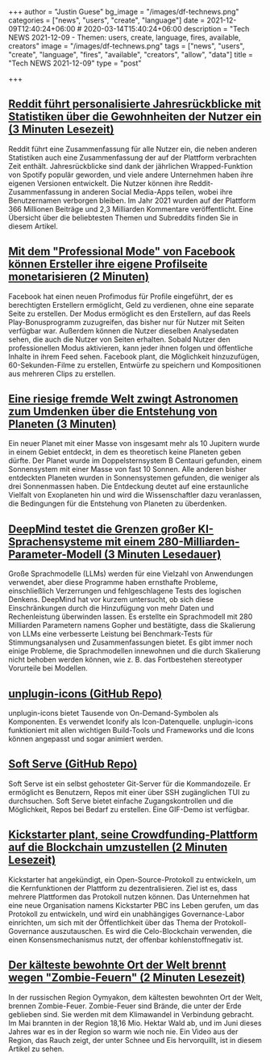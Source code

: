 +++
author = "Justin Guese"
bg_image = "/images/df-technews.png"
categories = ["news", "users", "create", "language"]
date = 2021-12-09T12:40:24+06:00 # 2020-03-14T15:40:24+06:00
description = "Tech NEWS 2021-12-09 - Themen: users, create, language, fires, available, creators"
image = "/images/df-technews.png"
tags = ["news", "users", "create", "language", "fires", "available", "creators", "allow", "data"]
title = "Tech NEWS 2021-12-09"
type = "post"

+++

## [Reddit führt personalisierte Jahresrückblicke mit Statistiken über die Gewohnheiten der Nutzer ein (3 Minuten Lesezeit)](https://techcrunch.com/2021/12/08/reddit-rolls-out-personalized-end-of-year-recaps-with-stats-about-users-habits/)

 Reddit führt eine Zusammenfassung für alle Nutzer ein, die neben anderen Statistiken auch eine Zusammenfassung der auf der Plattform verbrachten Zeit enthält. Jahresrückblicke sind dank der jährlichen Wrapped-Funktion von Spotify populär geworden, und viele andere Unternehmen haben ihre eigenen Versionen entwickelt. Die Nutzer können ihre Reddit-Zusammenfassung in anderen Social Media-Apps teilen, wobei ihre Benutzernamen verborgen bleiben. Im Jahr 2021 wurden auf der Plattform 366 Millionen Beiträge und 2,3 Milliarden Kommentare veröffentlicht. Eine Übersicht über die beliebtesten Themen und Subreddits finden Sie in diesem Artikel.

## [Mit dem "Professional Mode" von Facebook können Ersteller ihre eigene Profilseite monetarisieren (2 Minuten)](https://www.engadget.com/facebook-introduces-a-new-professional-mode-for-creators-140006876.html)

 Facebook hat einen neuen Profimodus für Profile eingeführt, der es berechtigten Erstellern ermöglicht, Geld zu verdienen, ohne eine separate Seite zu erstellen. Der Modus ermöglicht es den Erstellern, auf das Reels Play-Bonusprogramm zuzugreifen, das bisher nur für Nutzer mit Seiten verfügbar war. Außerdem können die Nutzer dieselben Analysedaten sehen, die auch die Nutzer von Seiten erhalten. Sobald Nutzer den professionellen Modus aktivieren, kann jeder ihnen folgen und öffentliche Inhalte in ihrem Feed sehen. Facebook plant, die Möglichkeit hinzuzufügen, 60-Sekunden-Filme zu erstellen, Entwürfe zu speichern und Kompositionen aus mehreren Clips zu erstellen.

## [Eine riesige fremde Welt zwingt Astronomen zum Umdenken über die Entstehung von Planeten (3 Minuten)](https://interestingengineering.com/a-huge-alien-world-is-forcing-astronomers-to-rethink-how-planets-form)

 Ein neuer Planet mit einer Masse von insgesamt mehr als 10 Jupitern wurde in einem Gebiet entdeckt, in dem es theoretisch keine Planeten geben dürfte. Der Planet wurde im Doppelsternsystem B Centauri gefunden, einem Sonnensystem mit einer Masse von fast 10 Sonnen. Alle anderen bisher entdeckten Planeten wurden in Sonnensystemen gefunden, die weniger als drei Sonnenmassen haben. Die Entdeckung deutet auf eine erstaunliche Vielfalt von Exoplaneten hin und wird die Wissenschaftler dazu veranlassen, die Bedingungen für die Entstehung von Planeten zu überdenken.

## [DeepMind testet die Grenzen großer KI-Sprachensysteme mit einem 280-Milliarden-Parameter-Modell (3 Minuten Lesedauer)](https://www.theverge.com/2021/12/8/22822199/large-language-models-ai-deepmind-scaling-gopher)

 Große Sprachmodelle (LLMs) werden für eine Vielzahl von Anwendungen verwendet, aber diese Programme haben ernsthafte Probleme, einschließlich Verzerrungen und fehlgeschlagene Tests des logischen Denkens. DeepMind hat vor kurzem untersucht, ob sich diese Einschränkungen durch die Hinzufügung von mehr Daten und Rechenleistung überwinden lassen. Es erstellte ein Sprachmodell mit 280 Milliarden Parametern namens Gopher und bestätigte, dass die Skalierung von LLMs eine verbesserte Leistung bei Benchmark-Tests für Stimmungsanalysen und Zusammenfassungen bietet. Es gibt immer noch einige Probleme, die Sprachmodellen innewohnen und die durch Skalierung nicht behoben werden können, wie z. B. das Fortbestehen stereotyper Vorurteile bei Modellen.

## [unplugin-icons (GitHub Repo)](https://github.com/antfu/unplugin-icons?ref=reactjsexample.com)

 unplugin-icons bietet Tausende von On-Demand-Symbolen als Komponenten. Es verwendet Iconify als Icon-Datenquelle. unplugin-icons funktioniert mit allen wichtigen Build-Tools und Frameworks und die Icons können angepasst und sogar animiert werden.

## [Soft Serve (GitHub Repo)](https://github.com/charmbracelet/soft-serve)

 Soft Serve ist ein selbst gehosteter Git-Server für die Kommandozeile. Er ermöglicht es Benutzern, Repos mit einer über SSH zugänglichen TUI zu durchsuchen. Soft Serve bietet einfache Zugangskontrollen und die Möglichkeit, Repos bei Bedarf zu erstellen. Eine GIF-Demo ist verfügbar.

## [Kickstarter plant, seine Crowdfunding-Plattform auf die Blockchain umzustellen (2 Minuten Lesezeit)](https://techcrunch.com/2021/12/08/kickstarter-plans-to-move-its-crowdfunding-platform-to-the-blockchain/)

 Kickstarter hat angekündigt, ein Open-Source-Protokoll zu entwickeln, um die Kernfunktionen der Plattform zu dezentralisieren. Ziel ist es, dass mehrere Plattformen das Protokoll nutzen können. Das Unternehmen hat eine neue Organisation namens Kickstarter PBC ins Leben gerufen, um das Protokoll zu entwickeln, und wird ein unabhängiges Governance-Labor einrichten, um sich mit der Öffentlichkeit über das Thema der Protokoll-Governance auszutauschen. Es wird die Celo-Blockchain verwenden, die einen Konsensmechanismus nutzt, der offenbar kohlenstoffnegativ ist.

## [Der kälteste bewohnte Ort der Welt brennt wegen "Zombie-Feuern" (2 Minuten Lesezeit)](https://www.vice.com/en/article/n7nz7d/the-worlds-coldest-inhabited-place-is-burning-because-of-zombie-fires)

 In der russischen Region Oymyakon, dem kältesten bewohnten Ort der Welt, brennen Zombie-Feuer. Zombie-Feuer sind Brände, die unter der Erde geblieben sind. Sie werden mit dem Klimawandel in Verbindung gebracht. Im Mai brannten in der Region 18,16 Mio. Hektar Wald ab, und im Juni dieses Jahres war es in der Region so warm wie noch nie. Ein Video aus der Region, das Rauch zeigt, der unter Schnee und Eis hervorquillt, ist in diesem Artikel zu sehen.

